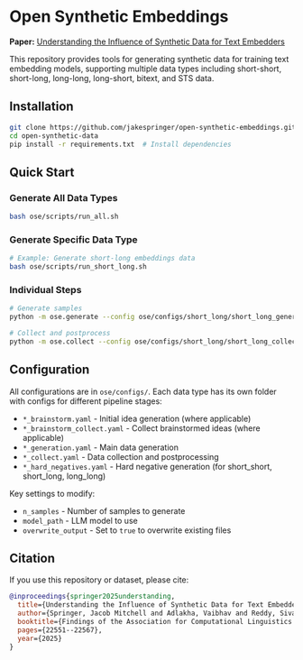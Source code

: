 # Open Synthetic Embeddings

**Paper:** [Understanding the Influence of Synthetic Data for Text Embedders](https://aclanthology.org/2025.findings-acl.1160.pdf)

This repository provides tools for generating synthetic data for training text embedding models, supporting multiple data types including short-short, short-long, long-long, long-short, bitext, and STS data.

## Installation

```bash
git clone https://github.com/jakespringer/open-synthetic-embeddings.git
cd open-synthetic-data
pip install -r requirements.txt  # Install dependencies
```

## Quick Start

### Generate All Data Types
```bash
bash ose/scripts/run_all.sh
```

### Generate Specific Data Type
```bash
# Example: Generate short-long embeddings data
bash ose/scripts/run_short_long.sh
```

### Individual Steps
```bash
# Generate samples
python -m ose.generate --config ose/configs/short_long/short_long_generation.yaml

# Collect and postprocess
python -m ose.collect --config ose/configs/short_long/short_long_collect.yaml
```

## Configuration

All configurations are in `ose/configs/`. Each data type has its own folder with configs for different pipeline stages:

- `*_brainstorm.yaml` - Initial idea generation (where applicable)
- `*_brainstorm_collect.yaml` - Collect brainstormed ideas (where applicable)  
- `*_generation.yaml` - Main data generation
- `*_collect.yaml` - Data collection and postprocessing
- `*_hard_negatives.yaml` - Hard negative generation (for short_short, short_long, long_long)

Key settings to modify:
- `n_samples` - Number of samples to generate
- `model_path` - LLM model to use
- `overwrite_output` - Set to `true` to overwrite existing files

## Citation

If you use this repository or dataset, please cite:

```bibtex
@inproceedings{springer2025understanding,
  title={Understanding the Influence of Synthetic Data for Text Embedders},
  author={Springer, Jacob Mitchell and Adlakha, Vaibhav and Reddy, Siva and Raghunathan, Aditi and Mosbach, Marius},
  booktitle={Findings of the Association for Computational Linguistics: ACL 2025},
  pages={22551--22567},
  year={2025}
}
```
